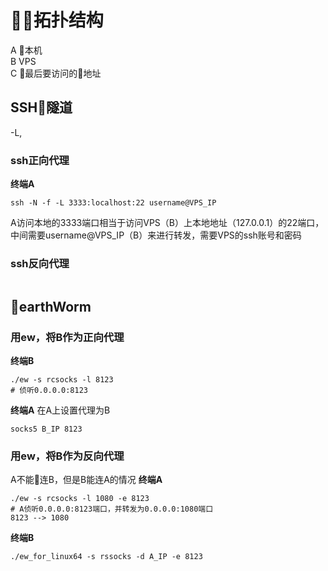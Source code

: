 # 拓扑结构
A 本机  
B VPS  
C 最后要访问的地址

## SSH隧道
-L,
### ssh正向代理
**终端A**
```
ssh -N -f -L 3333:localhost:22 username@VPS_IP
```
A访问本地的3333端口相当于访问VPS（B）上本地地址（127.0.0.1）的22端口，中间需要username@VPS_IP（B）来进行转发，需要VPS的ssh账号和密码
### ssh反向代理

```
```
## earthWorm
### 用ew，将B作为正向代理
**终端B**
```
./ew -s rcsocks -l 8123
# 侦听0.0.0.0:8123
```
**终端A** 
在A上设置代理为B
```
socks5 B_IP 8123
```

### 用ew，将B作为反向代理
A不能连B，但是B能连A的情况
**终端A**
```
./ew -s rcsocks -l 1080 -e 8123
# A侦听0.0.0.0:8123端口，并转发为0.0.0.0:1080端口
8123 --> 1080
```
**终端B**
```
./ew_for_linux64 -s rssocks -d A_IP -e 8123
```